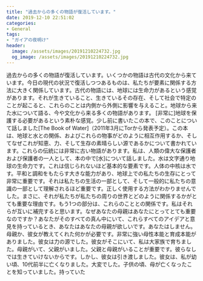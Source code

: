 ```yaml
---
title: "過去からの多くの物語が復活しています。"
date: 2019-12-10 22:51:02
categories:
- General
tags:
- "ガイアの夜明け"
header:
  image: /assets/images/20191210224732.jpg
  og_image: /assets/images/20191210224732.jpg
---
```


過去からの多くの物語が復活しています。いくつかの物語は古代の文化から来ています。今日の現代の状況で復活しつつあるものは、私たちが要素に関係する方法に大きく関係しています。古代の物語には、地球には生命力があるという感覚があります。それが生きていること、生きているその存在、そして社会で特定のことが起こると、これらのことは内側から外側に影響を与えること。地球から来た水について語る、今や文化から来る多くの物語があります。 [非常に]地球を保護する必要があるという素朴な感覚。少し前に書いたこの本で、このことについて話しました[The Book of Water]（2011年3月にTorから発表予定）。この本は、地球と水との関係、およびこれらの物事がどのように相互作用するか、そしてなぜこれが知恵、力、そして生存の素晴らしい源であるかについて書かれています。これらの伝統には非常に古い物語があります。私は、人類の偉大な保護者および保護者の一人として、本の中で[水]について話しました。水は文字通り地球の生命力です。これは信じられないほど基本的な要素です。人体の中核は水です。平和と調和をもたらす大きな能力があり、地球上での私たちの生存にとって非常に重要です。それは私たちの生活の一部として、そして一般的に私たちの意識の一部として理解されるほど重要です。正しく使用する方法がわかりませんでした。まさに、それが私たちが私たちの周りの世界とどのように関係するかがとても重要な理由です。もう1つの部分は、これらのこととの関係です。私はそれらが互いに補完すると思います。なぜあなたの母親はあなたにとってとても重要なのですか？あなたがそのすべての真ん中にいて、これらすべてのアイデアと意見を持っているとき、あなたはあなたの母親が欲しいです。あなたはしません。母親か、彼女が教えてくれた何かが必要です。非常に強い母性本能と育成本能がありました。彼女は力の源でした。彼女がそこにいて、私は大家族で育ちました。母親がいて、父親がいました。父親と母親がいることが重要です。彼らなしでは生きていけないからです。しかし、彼女は引き渡しました。彼女は、私が幼い頃、10代前半に亡くなりました。大変でした。子供の頃、母が亡くなったことを知っていました。持っていた
